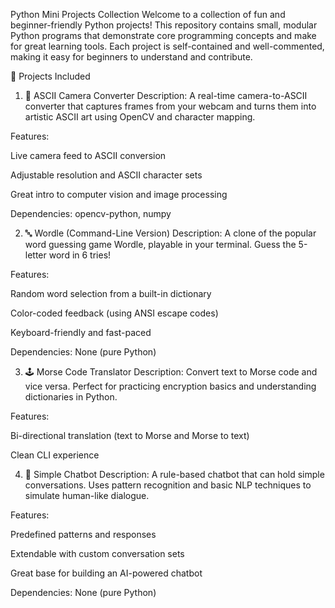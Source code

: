 Python Mini Projects Collection
Welcome to a collection of fun and beginner-friendly Python projects! This repository contains small, modular Python programs that demonstrate core programming concepts and make for great learning tools. Each project is self-contained and well-commented, making it easy for beginners to understand and contribute.

🌟 Projects Included
1. 🎥 ASCII Camera Converter
Description:
A real-time camera-to-ASCII converter that captures frames from your webcam and turns them into artistic ASCII art using OpenCV and character mapping.

Features:

Live camera feed to ASCII conversion

Adjustable resolution and ASCII character sets

Great intro to computer vision and image processing

Dependencies:
opencv-python, numpy

2. 🔤 Wordle (Command-Line Version)
Description:
A clone of the popular word guessing game Wordle, playable in your terminal. Guess the 5-letter word in 6 tries!

Features:

Random word selection from a built-in dictionary

Color-coded feedback (using ANSI escape codes)

Keyboard-friendly and fast-paced

Dependencies:
None (pure Python)

3. 🕹️ Morse Code Translator
Description:
Convert text to Morse code and vice versa. Perfect for practicing encryption basics and understanding dictionaries in Python.

Features:

Bi-directional translation (text to Morse and Morse to text)



Clean CLI experience



4. 🤖 Simple Chatbot
Description:
A rule-based chatbot that can hold simple conversations. Uses pattern recognition and basic NLP techniques to simulate human-like dialogue.

Features:

Predefined patterns and responses

Extendable with custom conversation sets

Great base for building an AI-powered chatbot

Dependencies:
None (pure Python)

